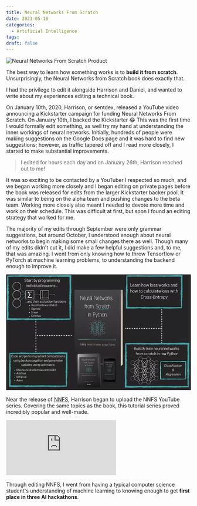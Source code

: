 ```yaml
---
title: Neural Networks From Scratch
date: 2021-05-18
categories:
  - Artificial Intelligence
tags:
draft: false
---
```


![Neural Networks From Scratch Product](/images/nnfs1.webp)

The best way to learn how something works is to **build it from scratch**. Unsurprisingly, the Neural Networks from Scratch book does exactly that.

I had the privilege to edit it alongside Harrison and Daniel, and wanted to write about my experiences editing a technical book.

On January 10th, 2020, Harrison, or sentdex, released a YouTube video announcing a Kickstarter campaign for funding Neural Networks From Scratch. On January 10th, I backed the Kickstarter 😂 This was the first time I would formally edit something, as well try my hand at understanding the inner workings of neural networks. Initially, hundreds of people were making suggestions on the Google Docs page and it was hard to find new suggestions; however, as traffic tapered off and I read more closely, I started to make substantial improvements.

> I edited for hours each day and on January 26th, Harrison reached out to me!

It was so exciting to be contacted by a YouTuber I respected so much, and we began working more closely and I began editing on private pages before the book was released for edits from the larger Kickstarter backer pool. It was similar to being on the alpha team and pushing changes to the beta team. Working more closely also meant I needed to devote more time and work on their schedule. This was difficult at first, but soon I found an editing strategy that worked for me.

The majority of my edits through September were only grammar suggestions, but around October, I understood enough about neural networks to begin making some small changes there as well. Though many of my edits didn't cut it, I did make a few helpful suggestions and, to me, that was amazing. I went from only knowing how to throw Tensorflow or PyTorch at machine learning problems, to understanding the backend enough to improve it.

![NNFS](/images/nnfs2.webp)

Near the release of <abbr title="Neural Networks From Scratch">NNFS</abbr>, Harrison began to upload the NNFS YouTube series. Covering the same topics as the book, this tutorial series proved incredibly popular and well-made.

<iframe src="https://www.youtube-nocookie.com/embed/videoseries?list=PLQVvvaa0QuDcjD5BAw2DxE6OF2tius3V3" title="YouTube video player" frameborder="0" allow="accelerometer; autoplay; clipboard-write; encrypted-media; gyroscope; picture-in-picture" allowfullscreen></iframe>

Through editing NNFS, I went from having a typical computer science student's understanding of machine learning to knowing enough to get **first place in three AI hackathons**.
